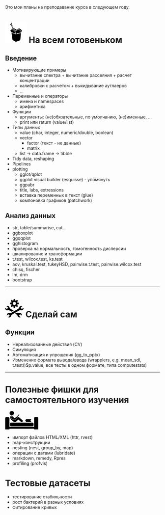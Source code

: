 Это мои планы на преподавание курса в следующем году.

# <img src="https://raw.githubusercontent.com/lapotok/biochem_statistics/master/2019/img/outofbox.png" height="70"> На всем готовеньком 

## Введение

* Мотивирующие примеры
  - вычитание спектра + вычитание рассеяния + расчет концентрации
  - калибровки с расчетом + выкидывание аутлаеров
  - ...
* Переменные и операторы
  - имена и namespaces
  - арифметика
* Функции
  - аргументы: (не)обязательные, по умолчанию, (не)именные, ...
  - print или return (value/list)
* Типы данных
  - value (char, integer, numeric/double, boolean)
  - vector
    - factor (текст - не данные)
    - matrix
  - list -> data.frame -> tibble
* Tidy data, reshaping
* Pipelines
* plotting
  - gglot/qplot
  - ggplot visual builder (esquisse) - упомянуть
  - ggpubr
  - title, labs, extressions
  - вставка переменных в текст (glue)
  - компоновка графиков (patchwork)

## Анализ данных

* str, table/summarise, cut...
* ggboxplot
* ggqqplot
* gghistogram
* проверка на нормальность, гомогенность дисперсии
* шкалирование и трансформации
* t.test, wilcox.test, ks.test
* aov, kruskal.test, tukeyHSD, pairwise.t.test, pairwise.wilcox.test
* chisq, fischer
* lm, drm
* bootstrap

---

# <img src="https://raw.githubusercontent.com/lapotok/biochem_statistics/master/2019/img/doityourself.jpeg" height="60"> Сделай сам 


## Функции

* Нереализованные действия (CV)
* Симуляция
* Автоматизация и упрощения (gg_to_pptx)
* Изменение формата вывода/ввода (wrapplers, e.g. mean_sdl, t.test()$p.value, все тесты в одном формате, типа computestats)

---

# Полезные фишки для самостоятельного изучения 

<img src="https://raw.githubusercontent.com/lapotok/biochem_statistics/master/2019/img/selfeducate.png" height="60">

* импорт файлов HTML/XML (httr, rvest)
* map-конструкции
* nesting (nest, group_by, map)
* операции с датами (lubridate)
* markdown, remedy, Rpres
* profiling (profvis)

# Тестовые датасеты

* тестирование стабильности
* рост бактерий в разных условиях
* фитирование кривых
